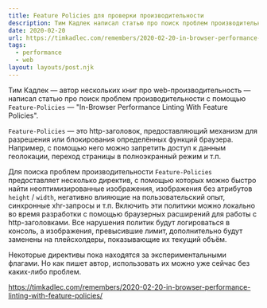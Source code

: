 ```yaml
---
title: Feature Policies для проверки производительности
description: Тим Кадлек написал статью про поиск проблем производительности с помощью `Feature-Policies
date: 2020-02-20
url: https://timkadlec.com/remembers/2020-02-20-in-browser-performance-linting-with-feature-policies/
tags:
  - performance
  - web
layout: layouts/post.njk
---
```

Тим Кадлек — автор нескольких книг про web-производительность — написал статью про поиск проблем производительности с помощью `Feature-Policies` — "In-Browser Performance Linting With Feature Policies".

`Feature-Policies` — это http-заголовок, предоставляющий механизм для разрешения или блокирования определённых функций браузера. Например, с помощью него можно запретить доступ к данным геолокации, переход страницы в полноэкранный режим и т.п.

Для поиска проблем производительности `Feature-Policies` предоставляет несколько директив, с помощью которых можно быстро найти неоптимизированные изображения, изображения без атрибутов `height` / `width`, негативно влияющие на пользовательский опыт, синхронные xhr-запросы и т.п. Включить эти политики можно локально во время разработки с помощью браузерных расширений для работы с http-заголовками. Все нарушения политик будут логироваться в консоль, а изображения, превысившие лимит, дополнительно будут заменены на плейсхолдеры, показывающие их текущий объём.

Некоторые директивы пока находятся за экспериментальными флагами. Но как пишет автор, использовать их можно уже сейчас без каких-либо проблем.

https://timkadlec.com/remembers/2020-02-20-in-browser-performance-linting-with-feature-policies/
